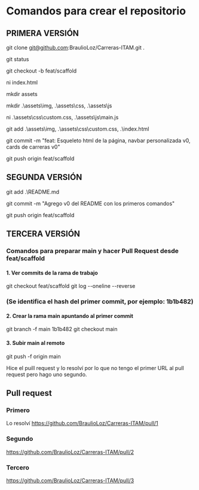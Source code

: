 # Comandos para crear el repositorio

## PRIMERA VERSIÓN
git clone git@github.com:BraulioLoz/Carreras-ITAM.git .

git status

git checkout -b feat/scaffold

ni index.html

mkdir assets 

mkdir .\assets\img, .\assets\css, .\assets\js

ni .\assets\css\custom.css, .\assets\js\main.js

git add .\assets\img\, .\assets\css\custom.css, .\index.html

git commit -m "feat: Esqueleto html de la página, navbar personalizada v0, cards de carreras v0"

git push origin feat/scaffold

## SEGUNDA VERSIÓN
git add .\README.md

git commit -m "Agrego v0 del README con los primeros comandos"

git push origin feat/scaffold

## TERCERA VERSIÓN
### Comandos para preparar main y hacer Pull Request desde feat/scaffold

#### 1. Ver commits de la rama de trabajo
git checkout feat/scaffold
git log --oneline --reverse

### (Se identifica el hash del primer commit, por ejemplo: 1b1b482)

#### 2. Crear la rama main apuntando al primer commit
git branch -f main 1b1b482
git checkout main

#### 3. Subir main al remoto
git push -f origin main

Hice el puill request y lo resolví por lo que no tengo el primer URL al pull request pero hago uno segundo.


## Pull request 
### Primero
Lo resolví 
https://github.com/BraulioLoz/Carreras-ITAM/pull/1

### Segundo
https://github.com/BraulioLoz/Carreras-ITAM/pull/2

### Tercero
https://github.com/BraulioLoz/Carreras-ITAM/pull/3